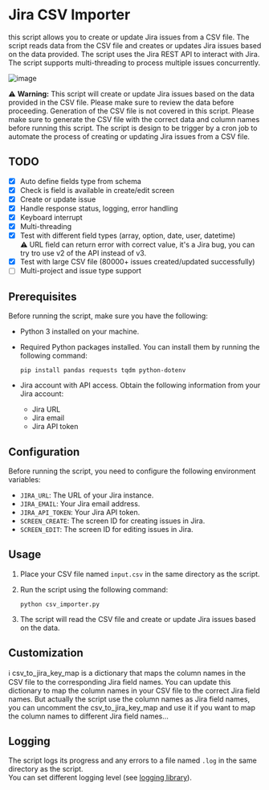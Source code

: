 # Jira CSV Importer

this script allows you to create or update Jira issues from a CSV file. The script reads data from the CSV file and creates or updates Jira issues based on the data provided. The script uses the Jira REST API to interact with Jira. The script supports multi-threading to process multiple issues concurrently.

![image](https://github.com/Okura66/Jira-CSV-importer/assets/3253034/bc4adc10-cd02-4c85-ab85-6a72bbb9b29e)

⚠️ **Warning:** This script will create or update Jira issues based on the data provided in the CSV file. Please make sure to review the data before proceeding.
Generation of the CSV file is not covered in this script. Please make sure to generate the CSV file with the correct data and column names before running this script.
The script is design to be trigger by a cron job to automate the process of creating or updating Jira issues from a CSV file.

## TODO
- [x] Auto define fields type from schema
- [x] Check is field is available in create/edit screen
- [x] Create or update issue
- [x] Handle response status, logging, error handling
- [x] Keyboard interrupt
- [x] Multi-threading
- [x] Test with different field types (array, option, date, user, datetime)\
:warning: URL field can return error with correct value, it's a Jira bug, you can try tro use v2 of the API instead of v3.
- [x] Test with large CSV file (80000+ issues created/updated successfully)
- [ ] Multi-project and issue type support

## Prerequisites

Before running the script, make sure you have the following:

- Python 3 installed on your machine.
- Required Python packages installed. You can install them by running the following command:

    ```
    pip install pandas requests tqdm python-dotenv
    ```

- Jira account with API access. Obtain the following information from your Jira account:

    - Jira URL
    - Jira email
    - Jira API token

## Configuration

Before running the script, you need to configure the following environment variables:

- `JIRA_URL`: The URL of your Jira instance.
- `JIRA_EMAIL`: Your Jira email address.
- `JIRA_API_TOKEN`: Your Jira API token.
- `SCREEN_CREATE`: The screen ID for creating issues in Jira.
- `SCREEN_EDIT`: The screen ID for editing issues in Jira.

## Usage

1. Place your CSV file named `input.csv` in the same directory as the script.
2. Run the script using the following command:

     ```
     python csv_importer.py
     ```

3. The script will read the CSV file and create or update Jira issues based on the data.

## Customization

ℹ️ csv_to_jira_key_map is a dictionary that maps the column names in the CSV file to the corresponding Jira field names. You can update this dictionary to map the column names in your CSV file to the correct Jira field names. But actually the script use the column names as Jira field names, you can uncomment the csv_to_jira_key_map and use it if you want to map the column names to different Jira field names...

## Logging

The script logs its progress and any errors to a file named `.log` in the same directory as the script.\
You can set different logging level (see [logging library](https://docs.python.org/3/library/logging.html#logging-levels)).
